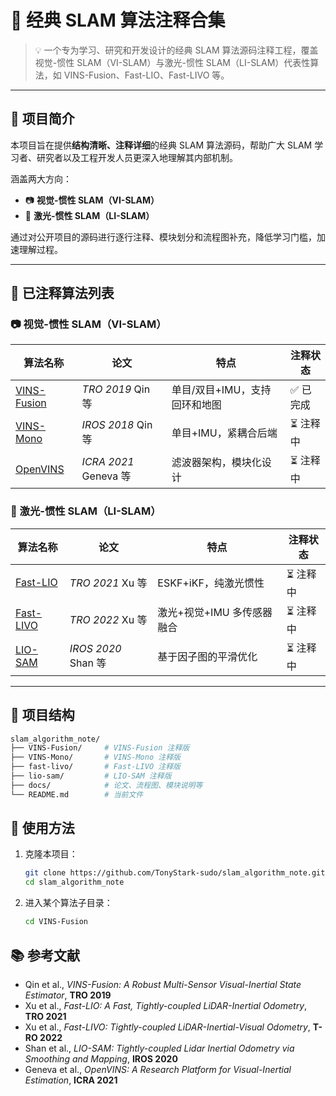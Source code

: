 # 📌 经典 SLAM 算法注释合集

> 💡 一个专为学习、研究和开发设计的经典 SLAM 算法源码注释工程，覆盖视觉-惯性 SLAM（VI-SLAM）与激光-惯性 SLAM（LI-SLAM）代表性算法，如 VINS-Fusion、Fast-LIO、Fast-LIVO 等。

---

## 🌟 项目简介

本项目旨在提供**结构清晰、注释详细**的经典 SLAM 算法源码，帮助广大 SLAM 学习者、研究者以及工程开发人员更深入地理解其内部机制。

涵盖两大方向：

- 📷 **视觉-惯性 SLAM（VI-SLAM）**
- 🔦 **激光-惯性 SLAM（LI-SLAM）**

通过对公开项目的源码进行逐行注释、模块划分和流程图补充，降低学习门槛，加速理解过程。

---

## 📁 已注释算法列表

### 📷 视觉-惯性 SLAM（VI-SLAM）

| 算法名称 | 论文 | 特点 | 注释状态 |
|---------|------|------|-----------|
| [VINS-Fusion](https://github.com/HKUST-Aerial-Robotics/VINS-Fusion) | *TRO 2019* Qin 等 | 单目/双目+IMU，支持回环和地图 | ✅ 已完成 |
| [VINS-Mono](https://github.com/HKUST-Aerial-Robotics/VINS-Mono) | *IROS 2018* Qin 等 | 单目+IMU，紧耦合后端 | ⏳ 注释中 |
| [OpenVINS](https://github.com/rpng/open_vins) | *ICRA 2021* Geneva 等 | 滤波器架构，模块化设计 | ⏳ 注释中 |

### 🔦 激光-惯性 SLAM（LI-SLAM）

| 算法名称 | 论文 | 特点 | 注释状态 |
|---------|------|------|-----------|
| [Fast-LIO](https://github.com/hku-mars/FAST_LIO) | *TRO 2021* Xu 等 | ESKF+iKF，纯激光惯性 | ⏳ 注释中 |
| [Fast-LIVO](https://github.com/hku-mars/FAST_LIVO) | *TRO 2022* Xu 等 | 激光+视觉+IMU 多传感器融合 | ⏳ 注释中 |
| [LIO-SAM](https://github.com/TixiaoShan/LIO-SAM) | *IROS 2020* Shan 等 | 基于因子图的平滑优化 | ⏳ 注释中 |

---

## 📂 项目结构

```bash
slam_algorithm_note/
├── VINS-Fusion/     # VINS-Fusion 注释版
├── VINS-Mono/       # VINS-Mono 注释版
├── fast-livo/       # Fast-LIVO 注释版
├── lio-sam/         # LIO-SAM 注释版
├── docs/            # 论文、流程图、模块说明等
└── README.md        # 当前文件

```
## 🧭 使用方法

1. 克隆本项目：

   ```bash
   git clone https://github.com/TonyStark-sudo/slam_algorithm_note.git
   cd slam_algorithm_note
   ```
2. 进入某个算法子目录：
   ```bash
   cd VINS-Fusion
   ```

## 📚 参考文献

- Qin et al., _VINS-Fusion: A Robust Multi-Sensor Visual-Inertial State Estimator_, **TRO 2019**  
- Xu et al., _Fast-LIO: A Fast, Tightly-coupled LiDAR-Inertial Odometry_, **TRO 2021**  
- Xu et al., _Fast-LIVO: Tightly-coupled LiDAR-Inertial-Visual Odometry_, **T-RO 2022**  
- Shan et al., _LIO-SAM: Tightly-coupled Lidar Inertial Odometry via Smoothing and Mapping_, **IROS 2020**  
- Geneva et al., _OpenVINS: A Research Platform for Visual-Inertial Estimation_, **ICRA 2021**
